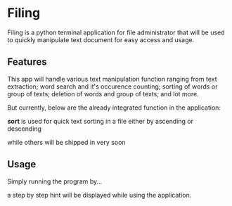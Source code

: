 # Filing
Filing is a python terminal application for file administrator that will be used to quickly manipulate text document for easy access and usage.

## Features
This app will handle various text manipulation function ranging from text extraction; word search and it's occurence counting; sorting of words or group of texts; deletion of words and group of texts; and lot more.

But currently, below are the already integrated function in the application:

**sort** is used for quick text sorting in a file either by ascending or descending

while others will be shipped in very soon

## Usage
Simply running the program by...

a step by step hint will be displayed while using the application.
